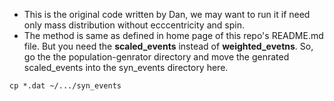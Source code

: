* This is the original code written by Dan, we may want to run it if need only mass distribution without ecccentricity and spin.
* The method is same as defined in home page of this repo's README.md file. But you need the **scaled_events** instead of **weighted_evetns**. So, go the the population-genrator directory and move the genrated scaled_events into the syn_events directory here.

```
cp *.dat ~/.../syn_events
```
